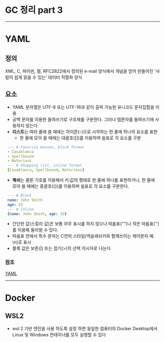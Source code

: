 #   GC 정리 part 3

---

#   YAML

##  정의
XML, C, 파이썬, 펄, RFC2822에서 정의된 e-mail 양식에서 개념을 얻어 만들어진 '사람이 쉽게 읽을 수 있는' 데이터 직렬화 양식

##  요소
-   YAML 문자열은 UTF-8 또는 UTF-16과 같이 출력 가능한 유니코드 문자집합을 이용
-   공백 문자를 이용한 들여쓰기로 구조체를 구분한다. 그러나 탭문자를 들여쓰기에 사용하지 않는다.
-   **리스트**는 여러 줄에 쓸 때에는 하이픈(-)으로 시작하는 한 줄에 하나의 요소를 표현
    -   한 줄에 모아 쓸 때에는 대괄호([])를 이용하며 쉼표로 각 요소를 구분

```yaml
 --- # Favorite movies, block format
 - Casablanca
 - Spellbound
 - Notorious
 --- # Shopping list, inline format
 [Casablanca, Spellbound, Notorious]
```

-   **해쉬**는 콜론 기호를 이용해서 키:값의 형태로 한 줄에 하나를 표현하거나, 한 줄에 모아 쓸 때에는 중괄호({})를 이용하며 쉼표로 각 요소를 구분한다.

```yaml
 --- # Block
 name: John Smith
 age: 33
 --- # Inline
 {name: John Smith, age: 33}
```

-   간단한 값(스칼라 값)은 보통 아무 표시를 하지 않으나 따옴표("")나 작은 따옴표('')를 이용해 둘러쌀 수 있다.
-   따옴표 안에서 특수 문자는 C언어 스타일(역슬래쉬키와 함께쓰이는 제어문자 예. \n)로 표시
-   블록 값은 보존(|) 또는 접기(>)의 선택 지시자로 나눈다


### 참조
[YAML](https://ko.wikipedia.org/wiki/YAML)

---
#   Docker

##  WSL2
-   wsl 2 기반 엔진을 사용 하도록 설정 하면 동일한 컴퓨터의 Docker Desktop에서 Linux 및 Windows 컨테이너를 모두 실행할 수 있다
